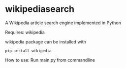 # wikipediasearch
A Wikipedia article search engine implemented in Python

Requires: wikipedia


wikipedia package can be installed with
```
pip install wikipedia
```

How to use:
Run main.py from commandline
